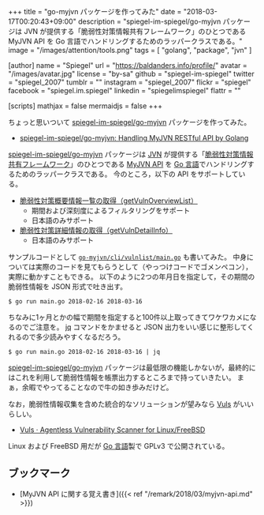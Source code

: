 +++
title = "go-myjvn パッケージを作ってみた"
date = "2018-03-17T00:20:43+09:00"
description = "spiegel-im-spiegel/go-myjvn パッケージは JVN が提供する「脆弱性対策情報共有フレームワーク」のひとつである MyJVN API を Go 言語でハンドリングするためのラッパークラスである。"
image = "/images/attention/tools.png"
tags  = [ "golang", "package", "jvn" ]

[author]
  name      = "Spiegel"
  url       = "https://baldanders.info/profile/"
  avatar    = "/images/avatar.jpg"
  license   = "by-sa"
  github    = "spiegel-im-spiegel"
  twitter   = "spiegel_2007"
  tumblr    = ""
  instagram = "spiegel_2007"
  flickr    = "spiegel"
  facebook  = "spiegel.im.spiegel"
  linkedin  = "spiegelimspiegel"
  flattr    = ""

[scripts]
  mathjax = false
  mermaidjs = false
+++

ちょっと思いついて [spiegel-im-spiegel/go-myjvn] パッケージを作ってみた。

- [spiegel-im-spiegel/go-myjvn: Handling MyJVN RESTful API by Golang](https://github.com/spiegel-im-spiegel/go-myjvn)

[spiegel-im-spiegel/go-myjvn] パッケージは [JVN] が提供する「[脆弱性対策情報共有フレームワーク]」のひとつである [MyJVN API] を [Go 言語]でハンドリングするためのラッパークラスである。
今のところ，以下の API をサポートしている。

- [脆弱性対策概要情報一覧の取得（getVulnOverviewList）](https://jvndb.jvn.jp/apis/getVulnOverviewList_api_hnd.html "MyJVN - API: getVulnOverviewList")
    - 期間および深刻度によるフィルタリングをサポート
    - 日本語のみサポート
- [脆弱性対策詳細情報の取得（getVulnDetailInfo）](https://jvndb.jvn.jp/apis/getVulnDetailInfo_api_hnd.html "MyJVN - API: getVulnDetailInfo")
    - 日本語のみサポート

サンプルコードとして [`go-myjvn/cli/vulnlist/main.go`](https://github.com/spiegel-im-spiegel/go-myjvn/blob/master/cli/vulnlist/main.go "") も書いてみた。
中身については実際のコードを見てもらうとして（やっつけコードでゴメンペコン），実際に動かすこともできる。
以下のように2つの年月日を指定して，その期間の脆弱性情報を JSON 形式で吐き出す。

```text
$ go run main.go 2018-02-16 2018-03-16
```

ちなみに1ヶ月とかの幅で期間を指定すると100件以上取ってきてワケワカメになるのでご注意を。
[jq] コマンドをかませると JSON 出力をいい感じに整形してくれるので多少読みやすくなるだろう。

```text
$ go run main.go 2018-02-16 2018-03-16 | jq
```

[spiegel-im-spiegel/go-myjvn] パッケージは最低限の機能しかないが，最終的にはこれを利用して脆弱性情報を帳票出力するところまで持っていきたい。
まぁ，余暇でやってることなので牛の如き歩みだけど。

なお，脆弱性情報収集を含めた統合的なソリューションが望みなら [Vuls] がいいらしい。

- [Vuls · Agentless Vulnerability Scanner for Linux/FreeBSD](https://vuls.io/)

Linux および FreeBSD 用だが [Go 言語]製で GPLv3 で公開されている。

## ブックマーク

- [MyJVN API に関する覚え書き]({{< ref "/remark/2018/03/myjvn-api.md" >}})

[spiegel-im-spiegel/go-myjvn]: https://github.com/spiegel-im-spiegel/go-myjvn "spiegel-im-spiegel/go-myjvn: Handling MyJVN RESTful API by Golang"
[Go 言語]: https://golang.org/ "The Go Programming Language"
[go-myjvn]: https://github.com/spiegel-im-spiegel/go-myjvn "spiegel-im-spiegel/go-myjvn: Handling MyJVN RESTful API by Golang"
[JVN]: https://jvn.jp/ "Japan Vulnerability Notes"
[脆弱性対策情報共有フレームワーク]: https://jvndb.jvn.jp/apis/myjvn/ "脆弱性対策情報共有フレームワーク - MyJVN"
[MyJVN API]: https://jvndb.jvn.jp/apis/
[jq]: https://stedolan.github.io/jq/
[Vuls]: https://vuls.io/ "Vuls · Agentless Vulnerability Scanner for Linux/FreeBSD"
